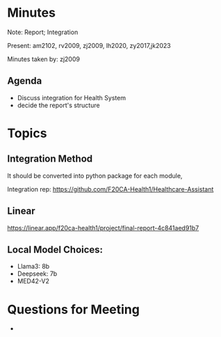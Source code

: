 # Minutes

Note: Report; Integration

Present: am2102, rv2009, zj2009, lh2020, zy2017,jk2023

Minutes taken by: zj2009

## Agenda

- Discuss integration for Health System
- decide the report's structure

# Topics

## Integration Method

It should be converted into python package for each module,

Integration rep: https://github.com/F20CA-Health1/Healthcare-Assistant

## Linear

https://linear.app/f20ca-health1/project/final-report-4c841aed91b7 

## Local Model Choices:

- Llama3: 8b
- Deepseek: 7b
- MED42-V2

# Questions for Meeting

- 

